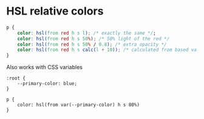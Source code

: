 # HSL relative colors

```css
p {
	color: hsl(from red h s l); /* exactly the same */;
	color: hsl(from red h s 50%); /* 50% light of the red */
	color: hsl(from red h s 50% / 0.8); /* extra opacity */
	color: hsl(from red h s calc(l + 10)); /* calculated from based value */
}
```

Also works with CSS variables

```
:root {
	--primary-color: blue;
}

p {
	color: hsl(from var(--primary-color) h s 80%)
}
```
